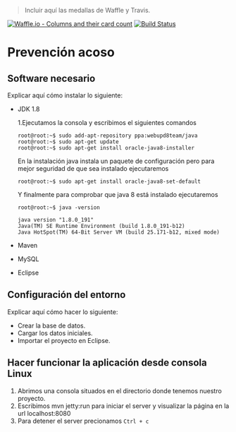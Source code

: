 > Incluir aquí las medallas de Waffle y Travis.

[![Waffle.io - Columns and their card count](https://badge.waffle.io/fede9612/prevencion-acoso.svg?columns=backlog)](https://waffle.io/fede9612/prevencion-acoso)
[![Build Status](https://travis-ci.com/fede9612/prevencion-acoso.svg?branch=master)](https://travis-ci.com/fede9612/prevencion-acoso)

# Prevención acoso

## Software necesario

Explicar aquí cómo instalar lo siguiente:
* JDK 1.8

  1.Ejecutamos la consola y escribimos el siguientes comandos
  ```console
  root@root:~$ sudo add-apt-repository ppa:webupd8team/java
  root@root:~$ sudo apt-get update
  root@root:~$ sudo apt-get install oracle-java8-installer
  ```
  En la instalación java instala un paquete de configuración pero para mejor seguridad de que sea instalado ejecutaremos
  ```console
  root@root:~$ sudo apt-get install oracle-java8-set-default
  ```
  Y finalmente para comprobar que java 8 está instalado ejecutaremos
   ```console
  root@root:~$ java -version
  
  java version "1.8.0_191"
  Java(TM) SE Runtime Environment (build 1.8.0_191-b12)
  Java HotSpot(TM) 64-Bit Server VM (build 25.171-b12, mixed mode)
  ```
  
* Maven
* MySQL
* Eclipse

## Configuración del entorno

Explicar aquí cómo hacer lo siguiente:
* Crear la base de datos.
* Cargar los datos iniciales.
* Importar el proyecto en Eclipse.

## Hacer funcionar la aplicación desde consola Linux
 1. Abrimos una consola situados en el directorio donde tenemos nuestro proyecto.
 1. Escribimos mvn jetty:run para iniciar el server y visualizar la página en la url localhost:8080
 1. Para detener el server precionamos `Ctrl + c`
 
